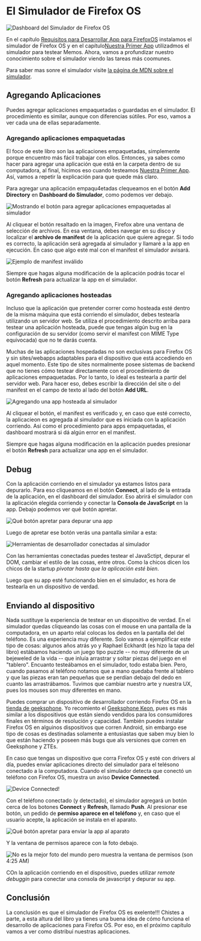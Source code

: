 # El Simulador de Firefox OS

![Dashboard del Simulador de Firefox OS](images/originals/simulator-dashboard.png)

En el capítulo [Requisitos para Desarrollar App para FirefoxOS](#setup) instalamos el simulador de Firefox OS y en el capítulo[Nuestra Primer App](#firstapp) utilizadmos el simulador para testear Memos. Ahora, vamos a profundizar nuestro conocimiento sobre el simulador viendo las tareas más coomunes.

Para saber mas sonre el simulador visite [la página de MDN sobre el simulador](https://developer.mozilla.org/en-US/docs/Tools/Firefox_OS_Simulator).

## Agregando Aplicaciones

Puedes agregar aplicaciones empaquetadas o guardadas en el simulador. El procedimiento es similar, aunque con diferencias sútiles. Por eso, vamos a ver cada una de ellas separadamente.

### Agregando aplicaciones empaquetadas

El foco de este libro son las aplicaciones empaquetadas, simplemente porque encuentro más fácil trabajar con ellos.
Entonces, ya sabes como hacer para agregar una aplicación que está en la carpeta dentro de su computadora, al final, hicimos eso cuando testeamos [Nuestra Primer App](#firstapp). Así, vamos a repetir la explicación para que quede más claro.

Para agregar una aplicación empaqu4etadas clequeamos en el botón **Add Directory** en **Dashboard do Simulador**, como podemos ver debajo.

![Mostrando el botón para agregar aplicaciones empaquetadas al simulador](images/originals/simulator-add-directory.png)

Al cliquear el botón resaltado en la imagen, Firefox abre una ventana de selección de archivos. En esa ventana, debes navegar en su disco y localizar el **archivo de manifest** de la aplicación que quiere agregar. Si todo es correcto, la aplicación será agregada al simulador y llamaré a la app en ejecución. En caso que algo esté mal con el manifest el simulador avisará.

![Ejemplo de manifest inválido](images/originals/simulator-invalid-manifest.png)

Siempre que hagas alguna modificación de la aplicación podrás tocar el botón **Refresh** para actualizar la app en el simulador.

### Agregando aplicaciones hosteadas

Incluso que la aplicación que pretender correr como hosteada esté dentro de la misma máquina que está corriendo el simulador, debes testearla utilizando un servidor web. Se utiliza el procedimiento descrito arriba para testear una aplicación hosteada, puede que tengas algún bug en la configuración de su servidor (como servir el manifest con MIME Type equivocada) que no te darás cuenta.

Muchas de las aplicaciones hospedadas no son exclusivas para Firefox OS y sin sites/webapps adaptables para el dispositivo que está accediendo en aquel momento. Este tipo de sites normalmente posee sistemas de backend que no tienes cómo testear directamente con el procedimiento de aplicaciones empaquetadas. Por lo tanto, lo ideal es testearla a partir del servidor web. Para hacer eso, debes escribir la dirección del site o del manifest en el campo de texto al lado del botón **Add URL**.

![Agregando una app hosteada al simulador](images/originals/simulator-add-url.png)

Al cliquear el botón, el manifest es verificado y, en caso que esté correcto, la aplicacieon es agregada al simulador que es iniciada con la aplicación corriendo. Así como el procedimiento para apps empaquetadas, el dashboard mostrará si dá algún error en el manifest.

Siempre que hagas alguna modificación en la aplicación puedes presionar el botón **Refresh** para actualizar una app en el simulador.

## Debug

Con la aplicación corriendo en el simulador ya estamos listos para depurarlo. Para eso cliqueamos en el botón **Connect**, al lado de la entrada de la aplicación, en el dashboard del simulador. Eso abrirá el simulador con la aplicación elegida corriendo y conectar la **Consola de JavaScript** en la app. Debajo podemos ver qué botón apretar.

![Qué botón apretar para depurar una app](images/originals/simulator-press-connect.png)

Luego de apretar ese botón verás una pantalla similar a esta:

![Herramientas de desarrollador conectadas al simulador](images/originals/simulator-connected.png)

Con las herramientas conectadas puedes testear el JavaSctipt, depurar el DOM, cambiar el estilo de las cosas, entre otros. Como la chicos dicen los chicos de la startup *pivotar hasta que la aplicación esté bien*.

Luego que su app esté funcionando bien en el simulador, es hora de testearla en un dispositivo de verdad.

## Enviando al dispositivo

Nada sustituye la experiencia de testear en un dispositivo de verdad. En el simulador quedas cliqueando las cosas con el mouse en una pantalla de la computadora, en un aparto relal colocas los dedos en la pantalla del del teléfono. Es una experiencia muy diferente. Solo vamos a ejemplificar este tipo de cosas: algunos años atrás yo y Raphael Eckhardt (es hizo la tapa del libro) estábamos haciendo un juego tipo puzzle -- no muy diferente de un bejeweled de la vida -- que inluía arrastrar y soltar piezas del juego en el "tablero". Encuanto testeábamos en el simulador, todo estaba bien. Pero, cuando pasamos al teléfono notamos que a mano quedaba frente al tablero y que las piezas eran tan pequeñas que se perdían debajo del dedo en cuanto las arrastrábamos. Tuvimos que cambiar nuestro arte y nuestra UX, pues los mouses son muy diferentes en mano.

Puedes comprar un dispositivo de desarrollador corriendo Firefox OS en la [tienda de geeksphone](http://shop.geeksphone.com/en/). Yo recomiento el [Geeksphone Keon](http://www.geeksphone.com/), pues es más similar a los dispositivos que están siendo vendidos para los consumidores finales en términos de resolución y capacidad. También puedes instalar Firefox OS en alguinos dispositivos que corren Android, sin embargo ese tipo de cosas es destinadas solamente a entusiastas que saben muy bien lo que están haciendo y poseen más bugs que als versiones que corren en Geeksphone y ZTEs.

En caso que tengas un dispositivo que corra Firefox OS y esté con drivers al día, puedes enviar aplicaciones directo del simulador para el telésono conectado a la computadora. Cuando el simulador detecta que conectó un teléfono con Firefox OS, muestra un aviso **Device Connected**.

![Device Connected!](images/originals/simulator-device-connected.png)

Con el teléfono conectado (y detectado), el simulador agregará un botón cerca de los botones **Connect** y **Refresh**, llamado **Push**. Al presionar ese botón, un pedido de **permiso aparece en el teléfono** y, en caso que el usuario acepte, la aplicación se instala en el aparato.

![Qué botón apretar para enviar la app al aparato](images/originals/simulator-press-push.png)

Y la ventana de permisos aparece con la foto debajo.

![No es la mejor foto del mundo pero muestra la ventana de permisos (son 4:25 AM)](images/originals/simulator-remote-push.jpg)

COn la aplicación corriendo en el dispositivo, puedes utilizar *remote debuggin* para conectar una consola de javascript y depurar su app.

## Conclusión

La conclusión es que el simulador de Firefox OS es exelente!!! Chistes a parte, a esta altura del libro ya tienes una buena idea de cómo funciona el desarrollo de aplicaciones para Firefox OS. Por eso, en el próximo capítulo vamos a ver como distribuí nuestras aplicaciones.
